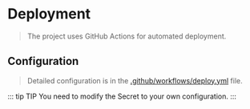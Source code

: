 # Deployment

> The project uses GitHub Actions for automated deployment.

## Configuration

> Detailed configuration is in the [.github/workflows/deploy.yml](https://github.com/tangllty/tang-vue/blob/master/.github/workflows/deploy.yml) file.

::: tip TIP
You need to modify the Secret to your own configuration.
:::
